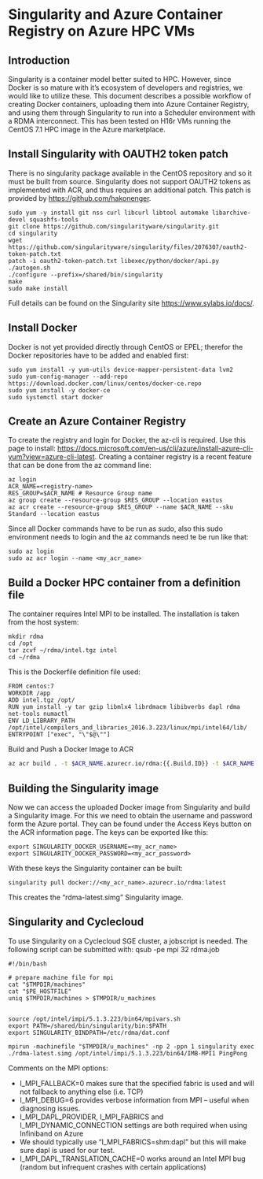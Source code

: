 # Singularity and Azure Container Registry on Azure HPC VMs

## Introduction

Singularity is a container model better suited to HPC.  However, since Docker is so mature with it’s ecosystem of developers and registries, we would like to utilize these.
This document describes a possible workflow of creating Docker containers, uploading them into Azure Container Registry, and using them through Singularity to run into a Scheduler environment with a RDMA interconnect. 
This has been tested on H16r VMs running the CentOS 7.1 HPC image in the Azure marketplace.

## Install Singularity with OAUTH2 token patch

There is no singularity package available in the CentOS repository and so it must be built from source. Singularity does not support OAUTH2 tokens as implemented with ACR, and thus requires an additional patch. This patch is provided by https://github.com/hakonenger.

    sudo yum -y install git nss curl libcurl libtool automake libarchive-devel squashfs-tools
    git clone https://github.com/singularityware/singularity.git
    cd singularity
    wget https://github.com/singularityware/singularity/files/2076307/oauth2-token-patch.txt
    patch -i oauth2-token-patch.txt libexec/python/docker/api.py
    ./autogen.sh
    ./configure --prefix=/shared/bin/singularity
    make
    sudo make install

Full details can be found on the Singularity site https://www.sylabs.io/docs/.

## Install Docker

Docker is not yet provided directly through CentOS or EPEL; therefor the Docker repositories have to be added and enabled first:

    sudo yum install -y yum-utils device-mapper-persistent-data lvm2
    sudo yum-config-manager --add-repo https://download.docker.com/linux/centos/docker-ce.repo
    sudo yum install -y docker-ce
    sudo systemctl start docker

## Create an Azure Container Registry

To create the registry and login for Docker, the az-cli is required. Use this page to install: https://docs.microsoft.com/en-us/cli/azure/install-azure-cli-yum?view=azure-cli-latest.
Creating a container registry is a recent feature that can be done from the az command line:

    az login
    ACR_NAME=<registry-name>
    RES_GROUP=$ACR_NAME # Resource Group name
    az group create --resource-group $RES_GROUP --location eastus
    az acr create --resource-group $RES_GROUP --name $ACR_NAME --sku Standard --location eastus
    
Since all Docker commands have to be run as sudo, also this sudo environment needs to login and the az commands need te be run like that:

    sudo az login
    sudo az acr login --name <my_acr_name>

## Build a Docker HPC container from a definition file

The container requires Intel MPI to be installed.  The installation is taken from the host system:

    mkdir rdma
    cd /opt
    tar zcvf ~/rdma/intel.tgz intel
    cd ~/rdma

This is the Dockerfile definition file used:

    FROM centos:7
    WORKDIR /app
    ADD intel.tgz /opt/
    RUN yum install -y tar gzip libmlx4 librdmacm libibverbs dapl rdma net-tools numactl
    ENV LD_LIBRARY_PATH /opt/intel/compilers_and_libraries_2016.3.223/linux/mpi/intel64/lib/
    ENTRYPOINT ["exec", "\"$@\""]

Build and Push a Docker Image to ACR

```bash
az acr build . -t $ACR_NAME.azurecr.io/rdma:{{.Build.ID}} -t $ACR_NAME.azurecr.io/rdma:latest
```



## Building the Singularity image

Now we can access the uploaded Docker image from Singularity and build a Singularity image. For this we need to obtain the username and password form the Azure portal. They can be found under the Access Keys button on the ACR information page. The keys can be exported like this:

    export SINGULARITY_DOCKER_USERNAME=<my_acr_name>
    export SINGULARITY_DOCKER_PASSWORD=<my_acr_password>

With these keys the Singularity container can be built:

    singularity pull docker://<my_acr_name>.azurecr.io/rdma:latest

This creates the “rdma-latest.simg” Singularity image.


## Singularity and Cyclecloud

To use Singularity on a Cyclecloud SGE cluster, a jobscript is needed. The following script can be submitted with: qsub -pe mpi 32 rdma.job 
     
    #!/bin/bash

    # prepare machine file for mpi
    cat "$TMPDIR/machines"
    cat "$PE_HOSTFILE"
    uniq $TMPDIR/machines > $TMPDIR/u_machines


    source /opt/intel/impi/5.1.3.223/bin64/mpivars.sh
    export PATH=/shared/bin/singularity/bin:$PATH
    export SINGULARITY_BINDPATH=/etc/rdma/dat.conf
     
    mpirun -machinefile "$TMPDIR/u_machines" -np 2 -ppn 1 singularity exec ./rdma-latest.simg /opt/intel/impi/5.1.3.223/bin64/IMB-MPI1 PingPong


Comments on the MPI options:

- I_MPI_FALLBACK=0 makes sure that the specified fabric is used and will not fallback to anything else (i.e. TCP)
- I_MPI_DEBUG=6 provides verbose information from MPI – useful when diagnosing issues.
- I_MPI_DAPL_PROVIDER, I_MPI_FABRICS and I_MPI_DYNAMIC_CONNECTION settings are both required when using Infiniband on Azure 
- We should typically use “I_MPI_FABRICS=shm:dapl” but this will make sure dapl is used for our test.
- I_MPI_DAPL_TRANSLATION_CACHE=0 works around an Intel MPI bug (random but infrequent crashes with certain applications) 

